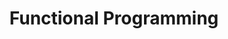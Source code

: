 ---
layout: flashcard-topic
# Main card
title: Functional Programming
main_card_title: Java Functional Programming
main_card_bg: '#6586c3'
# Other cards
card_bg: '#9aacd5'
cards:
  - title: Functional Programming
    description: Is a paradigm that emphasizes immutability and higher-order functions
---